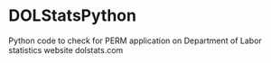 # DOLStatsPython
Python code to check for PERM application on Department of Labor statistics website dolstats.com
